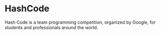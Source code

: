 # HashCode
Hash Code is a team programming competition, organized by Google, for students and professionals around the world. 

